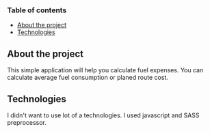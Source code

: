 ### Table of contents
* [About the project](#about-the-project)
* [Technologies](#technologies)

## About the project
This simple application will help you calculate fuel expenses.
You can calculate average fuel consumption or planed route cost.

## Technologies
I didn't want to use lot of a technologies.
I used javascript and SASS preprocessor. 
